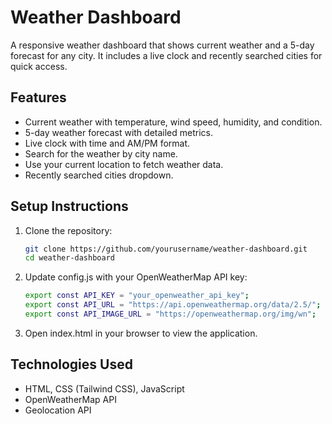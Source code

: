 # Weather Dashboard

A responsive weather dashboard that shows current weather and a 5-day forecast for any city. It includes a live clock and recently searched cities for quick access.

## Features

- Current weather with temperature, wind speed, humidity, and condition.
- 5-day weather forecast with detailed metrics.
- Live clock with time and AM/PM format.
- Search for the weather by city name.
- Use your current location to fetch weather data.
- Recently searched cities dropdown.

## Setup Instructions

1. Clone the repository:
   ```bash
   git clone https://github.com/yourusername/weather-dashboard.git
   cd weather-dashboard
2. Update config.js with your OpenWeatherMap API key:
   ```bash
   export const API_KEY = "your_openweather_api_key";
   export const API_URL = "https://api.openweathermap.org/data/2.5/";
   export const API_IMAGE_URL = "https://openweathermap.org/img/wn";
4. Open index.html in your browser to view the application.

## Technologies Used
* HTML, CSS (Tailwind CSS), JavaScript
* OpenWeatherMap API
* Geolocation API
